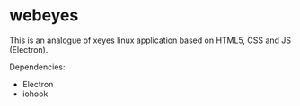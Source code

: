# webeyes
This is an analogue of xeyes linux application based on HTML5, CSS and JS (Electron).

Dependencies:

- Electron
- iohook
